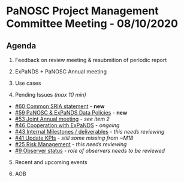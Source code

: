 PaNOSC Project Management Committee Meeting - 08/10/2020 
=========================================================

Agenda
------	

1. Feedback on review meeting & resubmition of periodic report

2. ExPaNDS + PaNOSC Annual meeting

3. Use cases

4. Pending Issues *(max 10 min)*

* [#60 Common SRIA statement](https://github.com/panosc-eu/panosc/issues/60) - **new**
* [#59 PaNOSC & ExPaNDS Data Policies](https://github.com/panosc-eu/panosc/issues/59) - **new**
* [#53 Joint Annual meeting](https://github.com/panosc-eu/panosc/issues/53) - *see item 2*
* [#46 Cooperation with ExPaNDS](https://github.com/panosc-eu/panosc/issues/46) - *ongoing*
* [#43 Internal Milestones / deliverables](https://github.com/panosc-eu/panosc/issues/43) - *this needs reviewing*
* [#41 Update KPIs](https://github.com/panosc-eu/panosc/issues/41) - *still some missing from ~M18*
* [#25 Risk Management](https://github.com/panosc-eu/panosc/issues/25) - *this needs reviewing*
* [#9 Observer status](https://github.com/panosc-eu/panosc/issues/9) - *role of observers needs to be reviewed*

5. Recent and upcoming events

6. AOB




